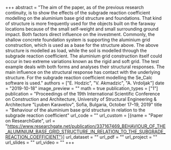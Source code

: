 +++
abstract = "The aim of the paper, as of the previous research continuity, is to show the effects of the subgrade reaction coefficient modelling on the aluminium base grid structure and foundations. That kind of structure is more frequently used for the objects built on the faraway locations because of the small self-weight and small surrounding ground impact. Both factors direct influence on the investment. Commonly, the shallow concrete foundation system is supporting the aluminium grid construction, which is used as a base for the structure above. The above structure is modelled as load, while the soil is modelled through the subgrade reaction coefficient. The aluminium grid construction itself could occur in two extreme variations known as the rigid and soft grid. The test example deals with both forms and analyses their structural responses. The main influence on the structural response has contact with the underlying structure. For the subgrade reaction coefficient modelling the Se_Calc software is used."
authors = ["E. Hodzic", "V. Akmadzic", "A. Vrdoljak"]
date = "2019-10-18"
image_preview = ""
math = true
publication_types = ["1"]
publication = "Proceedings of the 19th International Scientific Conference on Construction and Architecture, University of Structural Engineering & Architecture \"Lyuben Karavelov\", Sofia, Bulgaria, October 17–19, 2019"
title = "Behaviour of the aluminium base grid structure in relation to the subgrade reaction coefficient"
url_code = ""
url_custom = [{name = "Paper on ResearchGate", url = "https://www.researchgate.net/publication/337167469_BEHAVIOUR_OF_THE_ALUMINIUM_BASE_GRID_STRUCTURE_IN_RELATION_TO_THE_SUBGRADE_REACTION_COEFFICIENT"}]
url_dataset = ""
url_pdf = ""
url_project = ""
url_slides = ""
url_video = ""
+++
